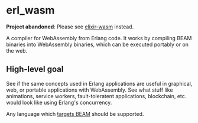 # erl_wasm

**Project abandoned**: Please see [elixir-wasm](https://github.com/jamen/elixir-wasm) instead.

A compiler for WebAssembly from Erlang code.  It works by compiling BEAM binaries into WebAssembly binaries, which can be executed portably or on the web.

## High-level goal

See if the same concepts used in Erlang applications are useful in graphical, web, or portable applications with WebAssembly.  See what stuff like animations, service workers, fault-toleratent applications, blockchain, etc. would look like using Erlang's concurrency.

Any language which [targets BEAM](https://github.com/llaisdy/beam_languages) should be supported.
